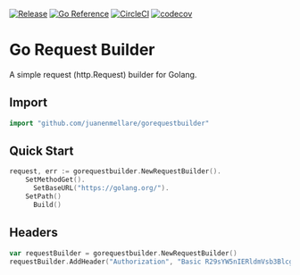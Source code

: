 [![Release](https://img.shields.io/github/v/release/juanenmellare/gorequestbuilder.svg?style=flat-square)](https://github.com/juanenmellare/gorequestbuilder/releases)
[![Go Reference](https://pkg.go.dev/badge/github.com/juanenmellare/gorequestbuilder.svg)](https://pkg.go.dev/github.com/juanenmellare/gorequestbuilder)
[![CircleCI](https://circleci.com/gh/juanenmellare/gorequestbuilder.svg?style=shield)](https://circleci.com/gh/juanenmellare/gorequestbuilder)
[![codecov](https://codecov.io/gh/juanenmellare/gorequestbuilder/branch/main/graph/badge.svg?token=ZCRF68IC8Z)](https://codecov.io/gh/juanenmellare/gorequestbuilder)

# Go Request Builder
A simple request (http.Request) builder for Golang.

## Import

```go
import "github.com/juanenmellare/gorequestbuilder"
```

## Quick Start
```go
request, err := gorequestbuilder.NewRequestBuilder().
    SetMethodGet().
	  SetBaseURL("https://golang.org/").
    SetPath()
	  Build()
 ```
 
 ## Headers
```go
var requestBuilder = gorequestbuilder.NewRequestBuilder()
requestBuilder.AddHeader("Authorization", "Basic R29sYW5nIERldmVsb3Blcg==")
```


